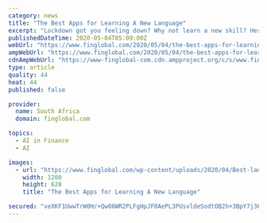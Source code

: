 ```yaml
---
category: news
title: "The Best Apps for Learning A New Language"
excerpt: "Lockdown got you feeling down? Why not learn a new skill? Here are our best tips for making the most of learning a new language, and some apps to get you headed in the right direction."
publishedDateTime: 2020-05-04T05:09:00Z
webUrl: "https://www.finglobal.com/2020/05/04/the-best-apps-for-learning-a-new-language/"
ampWebUrl: "https://www.finglobal.com/2020/05/04/the-best-apps-for-learning-a-new-language/amp/"
cdnAmpWebUrl: "https://www-finglobal-com.cdn.ampproject.org/c/s/www.finglobal.com/2020/05/04/the-best-apps-for-learning-a-new-language/amp/"
type: article
quality: 44
heat: 44
published: false

provider:
  name: South Africa
  domain: finglobal.com

topics:
  - AI in Finance
  - AI

images:
  - url: "https://www.finglobal.com/wp-content/uploads/2020/04/Best-language-learning-apps.jpg"
    width: 1200
    height: 628
    title: "The Best Apps for Learning A New Language"

secured: "veXKF1UwwTrW0H/+Qw06WR2PLFgHpJF0AePL3PUsvldeSodtOB2h+3BpY7j36LHuup4wAE99Z/rsoAH+9DuzzMK5sIyBTYJurjS+cBuT8SLDrLF4SxwQLcN+31stLS/dgRh8XKBHt4ORdUBpmuOw9GGqkIsYR5ZMSZIna7D+n6rO/2QQ/ZwCjcHjI6sr2JXSM3kkg5GsxxI/VfdTogF8QGj/Ij4qbrA9XVNXXD8/jkP0S8WaE6hfyPdUDXfOUOwTHqMkAtAgkuRYlb7+FOl1lqEdNr6g1D9MgypkACw8Rvof4bh2Bsj8XUDw2GqfSvNS;rROiJo3be1iIgvLdwF4iIA=="
---
```



